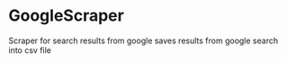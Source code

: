 # GoogleScraper
Scraper for search results from google
saves results from google search into csv file
